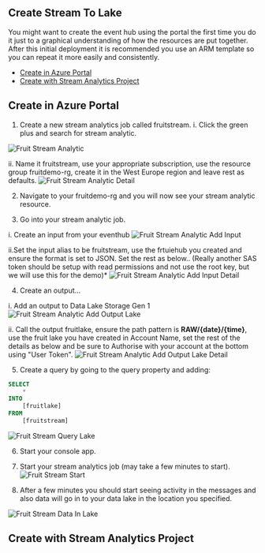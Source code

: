 ## Create Stream To Lake

You might want to create the event hub using the portal the first time you do it just to a graphical understanding of how the resources are put together. After this initial deployment it is recommended you use an ARM template so you can repeat it more easily and consistently. 

* [Create in Azure Portal](#Create-in-Azure-Portal)
* [Create with Stream Analytics Project](###Create-with-Stream-Analytics-Project])

## Create in Azure Portal

1. Create a new stream analytics job called fruitstream.
  i. Click the green plus and search for stream analytic. 

![Fruit Stream Analytic](FruitStreamAnalytic.PNG)

   ii. Name it fruitstream, use your appropriate subscription, use the resource group fruitdemo-rg, create it in the West Europe region and leave rest as defaults. 
![Fruit Stream Analytic Detail](FruitStreamAnalyticDetail.PNG)

2. Navigate to your fruitdemo-rg and you will now see your stream analytic resource. 

3. Go into your stream analytic job. 

i. Create an input from your eventhub
![Fruit Stream Analytic Add Input](FruitStreamAddInput.PNG)

ii.Set the input alias to be fruitstream, use the frtuiehub you created and ensure the format is set to JSON. Set the rest as below.. (Really another SAS token should be setup with read permissions and not use the root key, but we will use this for the demo)*
![Fruit Stream Analytic Add Input Detail](FruitStreamAddInputDetail.PNG)

4. Create an output...

i. Add an output to Data Lake Storage Gen 1
![Fruit Stream Analytic Add Output Lake](FruitStreamAddOutputLake.PNG)

ii. Call the output fruitlake, ensure the path pattern is **RAW/{date}/{time}**, use the fruit lake you have created in Account Name, set the rest of the details as below and be sure to Authorise with your account at the bottom using "User Token". 
![Fruit Stream Analytic Add Output Lake Detail](FruitStreamAddOutputLakeDetail.PNG)

5. Create a query by going to the query property and adding:

```sql
SELECT
    *
INTO
    [fruitlake]
FROM
    [fruitstream]
```
![Fruit Stream Query Lake](FruitStreamQueryLake.PNG)

6. Start your console app.

7. Start your stream analytics job (may take a few minutes to start).
![Fruit Stream Start](FruitStreamStart.PNG)

8. After a few minutes you should start seeing activity in the messages and also data will go in to your data lake in the location you specified. 

![Fruit Stream Data In Lake](FruitStreamDataInLake.PNG)

## Create with Stream Analytics Project